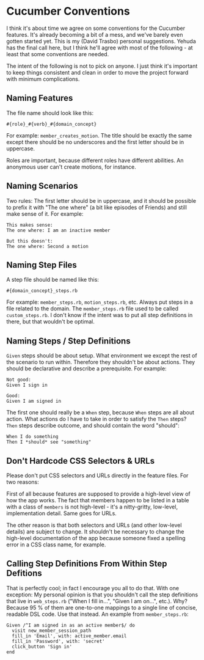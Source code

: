 Cucumber Conventions
====================

I think it's about time we agree on some conventions for the Cucumber features.
It's already becoming a bit of a mess, and we've barely even gotten started yet.
This is my (David Trasbo) personal suggestions. Yehuda has the final call here,
but I think he'll agree with most of the following - at least that some
conventions are needed.

The intent of the following is not to pick on anyone. I just think it's
important to keep things consistent and clean in order to move the project
forward with minimum complications.

Naming Features
---------------

The file name should look like this:

    #{role}_#{verb}_#{domain_concept}

For example: `member_creates_motion`. The title should be exactly the same
except there should be no underscores and the first letter should be in
uppercase.

Roles are important, because different roles have different abilities. An
anonymous user can't create motions, for instance.

Naming Scenarios
----------------

Two rules: The first letter should be in uppercase, and it should be possible
to prefix it with "The one where" (a bit like episodes of Friends) and still
make sense of it. For example:

    This makes sense:
    The one where: I am an inactive member

    But this doesn't:
    The one where: Second a motion

Naming Step Files
-----------------

A step file should be named like this:

    #{domain_concept}_steps.rb

For example: `member_steps.rb`, `motion_steps.rb`, etc. Always put steps in a
file related to the domain. The `member_steps.rb` file used to be called
`custom_steps.rb`. I don't know if the intent was to put all step definitions
in there, but that wouldn't be optimal.

Naming Steps / Step Definitions
-------------------------------

`Given` steps should be about setup. What environment we except the rest of the
scenario to run within. Therefore they shouldn't be about actions. They should
be declarative and describe a prerequisite. For example:

    Not good:
    Given I sign in
    
    Good:
    Given I am signed in

The first one should really be a `When` step, because `When` steps are all about
action. What actions do I have to take in order to satisfy the `Then` steps?
`Then` steps describe outcome, and should contain the word "should":

    When I do something
    Then I *should* see "something"

Don't Hardcode CSS Selectors & URLs
-----------------------------------

Please don't put CSS selectors and URLs directly in the feature files. For two
reasons:

First of all because features are supposed to provide a high-level view of how
the app works. The fact that members happen to be listed in a table with a class
of `members` is not high-level - it's a nitty-gritty, low-level, implementation
detail. Same goes for URLs.

The other reason is that both selectors and URLs (and other low-level details)
are subject to change. It shouldn't be necessary to change the high-level
documentation of the app because someone fixed a spelling error in a CSS class
name, for example.

Calling Step Definitions From Within Step Defitions
---------------------------------------------------

That is perfectly cool; in fact I encourage you all to do that. With one
exception: My personal opinion is that you shouldn't call the step definitions
that live in `web_steps.rb` ("When I fill in...", "Given I am on...", etc.).
Why? Because 95 % of them are one-to-one mappings to a single line of concise,
readable DSL code. Use that instead. An example from `member_steps.rb`:

    Given /^I am signed in as an active member$/ do
      visit new_member_session_path
      fill_in 'Email', with: active_member.email
      fill_in 'Password', with: 'secret'
      click_button 'Sign in'
    end
